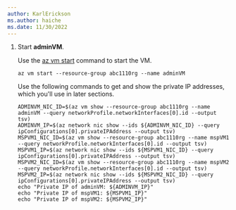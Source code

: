 ```yaml
---
author: KarlErickson
ms.author: haiche
ms.date: 11/30/2022
---
```


1. Start **adminVM**.

   Use the [az vm start](/cli/azure/vm#az-vm-start) command to start the VM.

   ```azurecli-interactive
   az vm start --resource-group abc1110rg --name adminVM
   ```

   Use the following commands to get and show the private IP addresses, which you'll use in later sections.

   ```azurecli-interactive
   ADMINVM_NIC_ID=$(az vm show --resource-group abc1110rg --name adminVM --query networkProfile.networkInterfaces[0].id --output tsv)
   ADMINVM_IP=$(az network nic show --ids ${ADMINVM_NIC_ID} --query ipConfigurations[0].privateIPAddress --output tsv)
   MSPVM1_NIC_ID=$(az vm show --resource-group abc1110rg --name mspVM1 --query networkProfile.networkInterfaces[0].id --output tsv)
   MSPVM1_IP=$(az network nic show --ids ${MSPVM1_NIC_ID} --query ipConfigurations[0].privateIPAddress --output tsv)
   MSPVM2_NIC_ID=$(az vm show --resource-group abc1110rg --name mspVM2 --query networkProfile.networkInterfaces[0].id --output tsv)
   MSPVM2_IP=$(az network nic show --ids ${MSPVM2_NIC_ID} --query ipConfigurations[0].privateIPAddress --output tsv)
   echo "Private IP of adminVM: ${ADMINVM_IP}"
   echo "Private IP of mspVM1: ${MSPVM1_IP}"
   echo "Private IP of mspVM2: ${MSPVM2_IP}"
   ```
